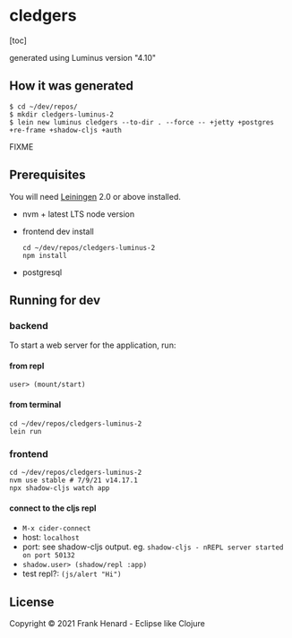 # cledgers

[toc]

generated using Luminus version "4.10"

## How it was generated

    $ cd ~/dev/repos/
    $ mkdir cledgers-luminus-2
    $ lein new luminus cledgers --to-dir . --force -- +jetty +postgres +re-frame +shadow-cljs +auth

FIXME

## Prerequisites

You will need [Leiningen][1] 2.0 or above installed.

[1]: https://github.com/technomancy/leiningen

- nvm + latest LTS node version
- frontend dev install

    ```
    cd ~/dev/repos/cledgers-luminus-2
    npm install
    ```

- postgresql

## Running for dev

### backend

To start a web server for the application, run:

#### from repl

```
user> (mount/start)
```

#### from terminal

```
cd ~/dev/repos/cledgers-luminus-2
lein run
```

### frontend

```
cd ~/dev/repos/cledgers-luminus-2
nvm use stable # 7/9/21 v14.17.1
npx shadow-cljs watch app
```

#### connect to the cljs repl

- `M-x cider-connect`
- host: `localhost`
- port: see shadow-cljs output. eg. `shadow-cljs - nREPL server started on port 50132`
- `shadow.user> (shadow/repl :app)`
- test repl?: `(js/alert "Hi")`

## License

Copyright © 2021 Frank Henard - Eclipse like Clojure
